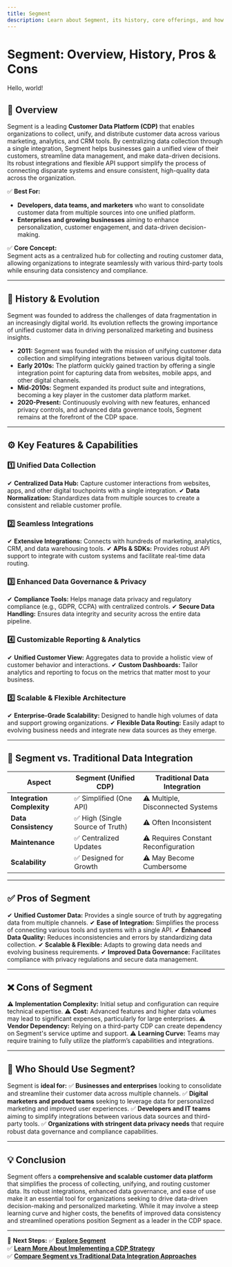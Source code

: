 ```yaml
---
title: Segment
description: Learn about Segment, its history, core offerings, and how it streamlines customer data collection and integration.
---
```


# **Segment: Overview, History, Pros & Cons**

Hello, world!

## **📌 Overview**  
Segment is a leading **Customer Data Platform (CDP)** that enables organizations to collect, unify, and distribute customer data across various marketing, analytics, and CRM tools. By centralizing data collection through a single integration, Segment helps businesses gain a unified view of their customers, streamline data management, and make data-driven decisions. Its robust integrations and flexible API support simplify the process of connecting disparate systems and ensure consistent, high-quality data across the organization.

✅ **Best For:**  
- **Developers, data teams, and marketers** who want to consolidate customer data from multiple sources into one unified platform.  
- **Enterprises and growing businesses** aiming to enhance personalization, customer engagement, and data-driven decision-making.

✅ **Core Concept:**  
Segment acts as a centralized hub for collecting and routing customer data, allowing organizations to integrate seamlessly with various third-party tools while ensuring data consistency and compliance.

---

## **📜 History & Evolution**  
Segment was founded to address the challenges of data fragmentation in an increasingly digital world. Its evolution reflects the growing importance of unified customer data in driving personalized marketing and business insights.

- **2011:** Segment was founded with the mission of unifying customer data collection and simplifying integrations between various digital tools.
- **Early 2010s:** The platform quickly gained traction by offering a single integration point for capturing data from websites, mobile apps, and other digital channels.
- **Mid-2010s:** Segment expanded its product suite and integrations, becoming a key player in the customer data platform market.
- **2020-Present:** Continuously evolving with new features, enhanced privacy controls, and advanced data governance tools, Segment remains at the forefront of the CDP space.

---

## **⚙️ Key Features & Capabilities**

### **1️⃣ Unified Data Collection**
✔ **Centralized Data Hub:** Capture customer interactions from websites, apps, and other digital touchpoints with a single integration.
✔ **Data Normalization:** Standardizes data from multiple sources to create a consistent and reliable customer profile.

### **2️⃣ Seamless Integrations**
✔ **Extensive Integrations:** Connects with hundreds of marketing, analytics, CRM, and data warehousing tools.
✔ **APIs & SDKs:** Provides robust API support to integrate with custom systems and facilitate real-time data routing.

### **3️⃣ Enhanced Data Governance & Privacy**
✔ **Compliance Tools:** Helps manage data privacy and regulatory compliance (e.g., GDPR, CCPA) with centralized controls.
✔ **Secure Data Handling:** Ensures data integrity and security across the entire data pipeline.

### **4️⃣ Customizable Reporting & Analytics**
✔ **Unified Customer View:** Aggregates data to provide a holistic view of customer behavior and interactions.
✔ **Custom Dashboards:** Tailor analytics and reporting to focus on the metrics that matter most to your business.

### **5️⃣ Scalable & Flexible Architecture**
✔ **Enterprise-Grade Scalability:** Designed to handle high volumes of data and support growing organizations.
✔ **Flexible Data Routing:** Easily adapt to evolving business needs and integrate new data sources as they emerge.

---

## **🔄 Segment vs. Traditional Data Integration**

| Aspect                      | Segment (Unified CDP)     | Traditional Data Integration   |
|-----------------------------|---------------------------|--------------------------------|
| **Integration Complexity**  | ✅ Simplified (One API)    | ⚠ Multiple, Disconnected Systems |
| **Data Consistency**        | ✅ High (Single Source of Truth) | ⚠ Often Inconsistent         |
| **Maintenance**             | ✅ Centralized Updates     | ⚠ Requires Constant Reconfiguration |
| **Scalability**             | ✅ Designed for Growth     | ⚠ May Become Cumbersome       |

---

## **✅ Pros of Segment**
✔ **Unified Customer Data:** Provides a single source of truth by aggregating data from multiple channels.
✔ **Ease of Integration:** Simplifies the process of connecting various tools and systems with a single API.
✔ **Enhanced Data Quality:** Reduces inconsistencies and errors by standardizing data collection.
✔ **Scalable & Flexible:** Adapts to growing data needs and evolving business requirements.
✔ **Improved Data Governance:** Facilitates compliance with privacy regulations and secure data management.

---

## **❌ Cons of Segment**
⚠ **Implementation Complexity:** Initial setup and configuration can require technical expertise.
⚠ **Cost:** Advanced features and higher data volumes may lead to significant expenses, particularly for large enterprises.
⚠ **Vendor Dependency:** Relying on a third-party CDP can create dependency on Segment's service uptime and support.
⚠ **Learning Curve:** Teams may require training to fully utilize the platform’s capabilities and integrations.

---

## **🎯 Who Should Use Segment?**
Segment is **ideal for:**
✅ **Businesses and enterprises** looking to consolidate and streamline their customer data across multiple channels.
✅ **Digital marketers and product teams** seeking to leverage data for personalized marketing and improved user experiences.
✅ **Developers and IT teams** aiming to simplify integrations between various data sources and third-party tools.
✅ **Organizations with stringent data privacy needs** that require robust data governance and compliance capabilities.

---

## **💡 Conclusion**
Segment offers a **comprehensive and scalable customer data platform** that simplifies the process of collecting, unifying, and routing customer data. Its robust integrations, enhanced data governance, and ease of use make it an essential tool for organizations seeking to drive data-driven decision-making and personalized marketing. While it may involve a steep learning curve and higher costs, the benefits of improved data consistency and streamlined operations position Segment as a leader in the CDP space.

---

🚀 **Next Steps:**
✅ **[Explore Segment](https://segment.com/)**  
✅ **[Learn More About Implementing a CDP Strategy](#)**  
✅ **[Compare Segment vs Traditional Data Integration Approaches](#)**
